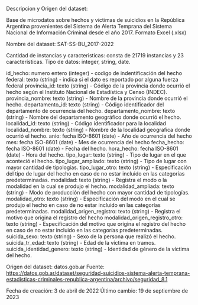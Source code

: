 Descripcion y Origen del dataset:

Base de microdatos sobre hechos y víctimas de suicidios en la República Argentina provenientes del Sistema de Alerta Temprana del Sistema Nacional de Información Criminal desde el año 2017. Formato Excel (.xlsx)

Nombre del dataset: SAT-SS-BU_2017-2022

Cantidad de instancias y caracteristicas: consta de 21719 instancias y 23 características.
Tipo de datos: integer, string, date.

id_hecho: numero entero (integer) - codigo de indentificación del hecho
federal: texto (string) - indica si el dato es reportado por alguna fuerza federal
provincia_id: texto (string) - Código de la provincia donde ocurrió el hecho según el Instituto Nacional de Estadística y Censo (INDEC).
provincia_nombre: texto (string) - Nombre de la provincia donde ocurrió el hecho.
departamento_id: texto (string) - Código identificador del departamento de ocurrencia del hecho.
departamento_nombre: texto (string) - Nombre del departamento geográfico donde ocurrió el hecho.
localidad_id: texto (string) - Código identificador para la localidad
localidad_nombre: texto (string) - Nombre de la localidad geografica donde ocurrió el hecho.
anio: fecha ISO-8601 (date) - Año de ocurrencia del hecho
mes: fecha ISO-8601 (date) - Mes de ocurrencia del hecho
fecha_hecho: fecha ISO-8601 (date) - Fecha del hecho.
hora_hecho: fecha ISO-8601 (date) - Hora del hecho.
tipo_lugar: texto (string) - Tipo de lugar en el que aconteció el hecho. 
tipo_lugar_ampliado: texto (string) - Tipo de lugar con mayor cantidad de tipologías.
tipo_lugar_otro: texto (string) - Especificación del tipo de lugar del hecho en caso de no estar incluido en las categorías predeterminadas.
modalidad: texto (string) - Registra el modo o la modalidad en la cual se produjo el hecho.
modalidad_ampliada: texto (string) - Modo de producción del hecho con mayor cantidad de tipologías.
modalidad_otro: texto (string) - Especificación del modo en el cual se produjo el hecho en caso de no estar incluido en las categorías predeterminadas.
modalidad_origen_registro: texto (string) - Registra el motivo que origina el registro del hecho
modalidad_origen_registro_otro: texto (string) - Especificación del motivo que origina el registro del hecho en caso de no estar incluido en las categorías predeterminadas.
suicida_sexo: texto (string) - Sexo de la persona que realizó el hecho.
suicida_tr_edad: texto (string) - Edad de la víctima en tramos.
suicida_identidad_genero: texto (string) - Identidad de género de la víctima del hecho.

Origen del dataset: datos.gob.ar
Fuente: https://datos.gob.ar/dataset/seguridad-suicidios-sistema-alerta-temprana-estadisticas-criminales-republica-argentina/archivo/seguridad_8.1

Fecha de creación: 3 de abril de 2022
Último cambio: 19 de septiembre de 2023